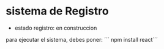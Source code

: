 <H1> sistema de Registro </h1>

- estado registro: en construccion 


para ejecutar el sistema, debes poner:
´´´ npm install react´´´ 

